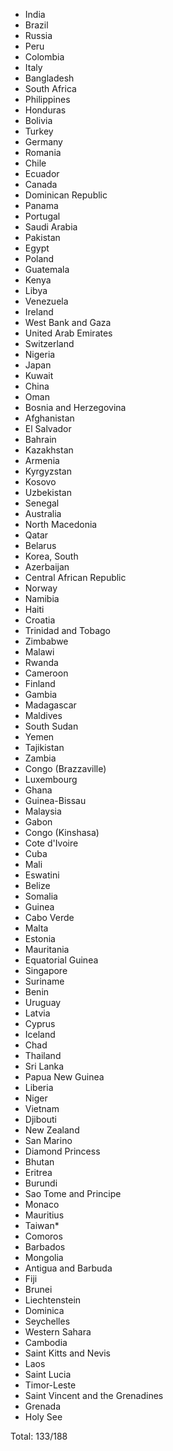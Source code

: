 * India
* Brazil
* Russia
* Peru
* Colombia
* Italy
* Bangladesh
* South Africa
* Philippines
* Honduras
* Bolivia
* Turkey
* Germany
* Romania
* Chile
* Ecuador
* Canada
* Dominican Republic
* Panama
* Portugal
* Saudi Arabia
* Pakistan
* Egypt
* Poland
* Guatemala
* Kenya
* Libya
* Venezuela
* Ireland
* West Bank and Gaza
* United Arab Emirates
* Switzerland
* Nigeria
* Japan
* Kuwait
* China
* Oman
* Bosnia and Herzegovina
* Afghanistan
* El Salvador
* Bahrain
* Kazakhstan
* Armenia
* Kyrgyzstan
* Kosovo
* Uzbekistan
* Senegal
* Australia
* North Macedonia
* Qatar
* Belarus
* Korea, South
* Azerbaijan
* Central African Republic
* Norway
* Namibia
* Haiti
* Croatia
* Trinidad and Tobago
* Zimbabwe
* Malawi
* Rwanda
* Cameroon
* Finland
* Gambia
* Madagascar
* Maldives
* South Sudan
* Yemen
* Tajikistan
* Zambia
* Congo (Brazzaville)
* Luxembourg
* Ghana
* Guinea-Bissau
* Malaysia
* Gabon
* Congo (Kinshasa)
* Cote d'Ivoire
* Cuba
* Mali
* Eswatini
* Belize
* Somalia
* Guinea
* Cabo Verde
* Malta
* Estonia
* Mauritania
* Equatorial Guinea
* Singapore
* Suriname
* Benin
* Uruguay
* Latvia
* Cyprus
* Iceland
* Chad
* Thailand
* Sri Lanka
* Papua New Guinea
* Liberia
* Niger
* Vietnam
* Djibouti
* New Zealand
* San Marino
* Diamond Princess
* Bhutan
* Eritrea
* Burundi
* Sao Tome and Principe
* Monaco
* Mauritius
* Taiwan*
* Comoros
* Barbados
* Mongolia
* Antigua and Barbuda
* Fiji
* Brunei
* Liechtenstein
* Dominica
* Seychelles
* Western Sahara
* Cambodia
* Saint Kitts and Nevis
* Laos
* Saint Lucia
* Timor-Leste
* Saint Vincent and the Grenadines
* Grenada
* Holy See

Total: 133/188